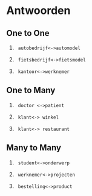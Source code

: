 # Antwoorden

## One to One
1.      autobedrijf<->automodel
2.      fietsbedrijf<->fietsmodel
3.      kantoor<->werknemer

## One to Many
1.      doctor <->patient
2.      klant<-> winkel
3.      klant<-> restaurant
   
## Many to Many
1.      student<->onderwerp
2.      werknemer<->projecten
3.      bestelling<->product
